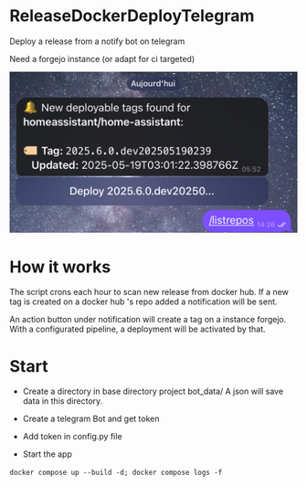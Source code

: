 # ReleaseDockerDeployTelegram
Deploy a release from a notify bot on telegram

Need a forgejo instance (or adapt for ci targeted)

![Screenshot](IMG_4697.jpg)

# How it works

The script crons each hour to scan new release from docker hub.
If a new tag is created on a docker hub 's repo added a notification will be sent.

An action button under notification will create a tag on a instance forgejo.
With a configurated pipeline, a deployment will be activated by that.


# Start
- Create a directory in base directory project bot_data/
  A json will save data in this directory.

- Create a telegram Bot and get token

- Add token in config.py file

- Start the app

`docker compose up --build -d; docker compose logs -f`


